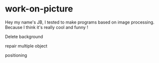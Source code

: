 # work-on-picture

Hey my name's JB, I tested to make programs based on image processing. Because I think it's really cool and funny !




Delete background

repair multiple object

positioning


